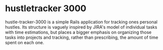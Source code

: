 # hustletracker 3000

hustle-tracker-3000 is a simple Rails application for tracking ones personal hustles. Its structure is vaguely inspired by JIRA's model of individual tasks with time estimations, but places a bigger emphasis on organizing those tasks into projects and tracking, rather than prescribing, the amount of time spent on each one.
